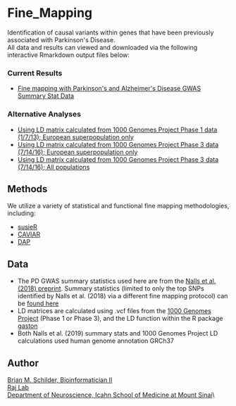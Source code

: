 # Fine_Mapping

Identification of causal variants within genes that have been previously associated with Parkinson's Disease.\
All data and results can viewed and downloaded via the following interactive Rmarkdown output files below:  

### Current Results
* [Fine mapping with Parkinson's and Alzheimer's Disease GWAS Summary Stat Data](https://rajlabmssm.github.io/Fine_Mapping/Fine_Mapping.html)


### Alternative Analyses
* [Using LD matrix calculated from 1000 Genomes Project Phase 1 data (1/7/13); European superpopulation only](https://rajlabmssm.github.io/Fine_Mapping/Old_scripts/Fine_Mapping_1KGphase1_EUR.html)
* [Using LD matrix calculated from 1000 Genomes Project Phase 3 data (7/14/16); European superpopulation only](https://rajlabmssm.github.io/Fine_Mapping/Old_scripts/Fine_Mapping_1KGphase3_EUR.html)
* [Using LD matrix calculated from 1000 Genomes Project Phase 3 data (7/14/16); All populations](https://rajlabmssm.github.io/Fine_Mapping/Old_scripts/Fine_Mapping_1KGphase3_allPops.html)


## Methods

We utilize a variety of statistical and functional fine mapping methodologies, including:
* [susieR](https://github.com/stephenslab/susieR)
* [CAVIAR](http://genetics.cs.ucla.edu/caviar/)
* [DAP](https://github.com/xqwen/dap)

## Data

* The PD GWAS summary statistics used here are from the [Nalls et al. (2018) preprint](https://www.biorxiv.org/content/10.1101/388165v1). Summary statistics (limited to only the top SNPs identified by Nalls et al. (2018) via a different fine mapping protocol) can be [found here](https://github.com/neurogenetics/meta5)
* LD matrices are calculated using .vcf files from the [1000 Genomes Project](http://www.internationalgenome.org/) (Phase 1 or Phase 3), and the LD function within the R package [gaston](https://cran.r-project.org/web/packages/gaston/gaston.pdf)
* Both Nalls et al. (2019) summary stats and 1000 Genomes Project LD calculations used human genome annotation GRCh37


## Author

<a href="https://bschilder.github.io/BMSchilder/" target="_blank">Brian M. Schilder, Bioinformatician II</a>\
<a href="https://rajlab.org" target="_blank">Raj Lab</a>\
<a href="https://icahn.mssm.edu/about/departments/neuroscience" target="_blank">Department of Neuroscience, Icahn School of Medicine at Mount Sinai</a>\

